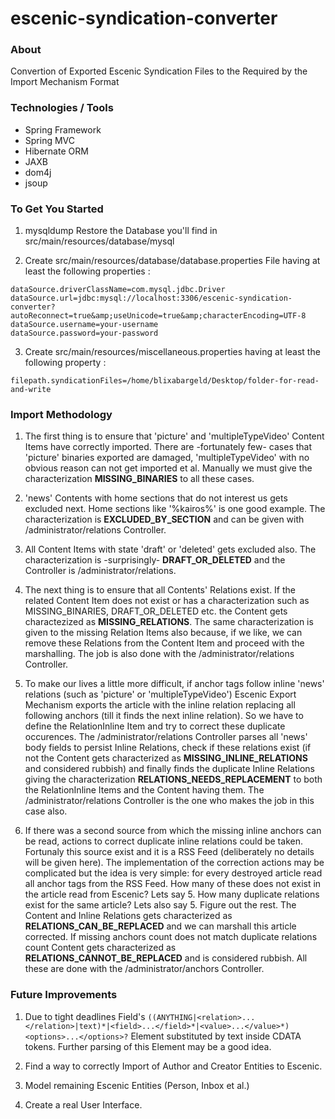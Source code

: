 escenic-syndication-converter
=============================

### About
Convertion of Exported Escenic Syndication Files to the Required by the Import Mechanism Format

### Technologies / Tools
<ul>
<li>Spring Framework</li>
<li>Spring MVC</li>
<li>Hibernate ORM</li>
<li>JAXB</li>
<li>dom4j</li>
<li>jsoup</li>
</ul>


### To Get You Started
1) mysqldump Restore the Database you'll find in src/main/resources/database/mysql

2) Create src/main/resources/database/database.properties File having at least the following properties :
```
dataSource.driverClassName=com.mysql.jdbc.Driver
dataSource.url=jdbc:mysql://localhost:3306/escenic-syndication-converter?autoReconnect=true&amp;useUnicode=true&amp;characterEncoding=UTF-8
dataSource.username=your-username
dataSource.password=your-password
```
3) Create src/main/resources/miscellaneous.properties having at least the following property :
```
filepath.syndicationFiles=/home/blixabargeld/Desktop/folder-for-read-and-write
```
### Import Methodology
1) The first thing is to ensure that 'picture' and 'multipleTypeVideo' Content Items have correctly imported. There are -fortunately few- cases that 'picture' binaries exported are damaged, 'multipleTypeVideo' with no obvious reason can not get imported et al. Manually we must give the characterization <b>MISSING_BINARIES</b> to all these cases.      

2) 'news' Contents with home sections that do not interest us gets excluded next. Home sections like '%kairos%' is one good example. The characterization is <b>EXCLUDED_BY_SECTION</b> and can be given with /administrator/relations Controller.

3) All Content Items with state 'draft' or 'deleted' gets excluded also. The characterization is -surprisingly- <b>DRAFT_OR_DELETED</b> and the Controller is /administrator/relations.

4) The next thing is to ensure that all Contents' Relations exist. If the related Content Item does not exist or has a characterization such as MISSING_BINARIES, DRAFT_OR_DELETED etc. the Content gets charactezized as <b>MISSING_RELATIONS</b>. The same characterization is given to the missing Relation Items also because, if we like, we can remove these Relations from the Content Item and proceed with the marshalling. The job is also done with the /administrator/relations Controller.

5) To make our lives a little more difficult, if anchor tags follow inline 'news' relations (such as 'picture' or 'multipleTypeVideo') Escenic Export Mechanism exports the article with the inline relation replacing all following anchors (till it finds the next inline relation). So we have to define the RelationInline Item and try to correct these duplicate occurences. The /administrator/relations Controller parses all 'news' body fields to persist Inline Relations, check if these relations exist (if not the Content gets characterized as <b>MISSING_INLINE_RELATIONS</b> and considered rubbish) and finally finds the duplicate Inline Relations giving the characterization <b>RELATIONS_NEEDS_REPLACEMENT</b> to both the RelationInline Items and the Content having them. The /administrator/relations Controller is the one who makes the job in this case also.

6) If there was a second source from which the missing inline anchors can be read, actions to correct duplicate inline relations could be taken. Fortunaly this source exist and it is a RSS Feed (deliberately no details will be given here). The implementation of the correction actions may be complicated but the idea is very simple: for every destroyed article read all anchor tags from the RSS Feed. How many of these does not exist in the article read from Escenic? Lets say 5. How many duplicate relations exist for the same article? Lets also say 5. Figure out the rest. The Content and Inline Relations gets characterized as <b>RELATIONS_CAN_BE_REPLACED</b> and we can marshall this article corrected. If missing anchors count does not match duplicate relations count Content gets characterized as <b>RELATIONS_CANNOT_BE_REPLACED</b> and is considered rubbish. All these are done with the /administrator/anchors Controller.

### Future Improvements
1) Due to tight deadlines Field's `((ANYTHING|<relation>...</relation>|text)*|<field>...</field>*|<value>...</value>*)<options>...</options>?` Element substituted by text inside CDATA tokens. Further parsing of this Element may be a good idea.

2) Find a way to correctly Import of Author and Creator Entities to Escenic.

3) Model remaining Escenic Entities (Person, Inbox et al.)

4) Create a real User Interface.
